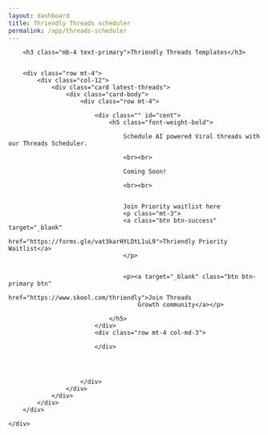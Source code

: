 ```yaml
---
layout: dashboard
title: Thriendly Threads scheduler
permalink: /app/threads-scheduler
---
```


<div id="content">
    <div class="container mt-4 col-md-6">

        <h3 class="mb-4 text-primary">Thriendly Threads Templates</h3>


        <div class="row mt-4">
            <div class="col-12">
                <div class="card latest-threads">
                    <div class="card-body">
                        <div class="row mt-4">

                            <div class="" id="cent">
                                <h5 class="font-weight-bold">

                                    Schedule AI powered Viral threads with our Threads Scheduler.

                                    <br><br>

                                    Coming Soon!

                                    <br><br>


                                    Join Priority waitlist here 
                                    <p class="mt-3">
                                    <a class="btn btn-success" target="_blank"
                                        href="https://forms.gle/vat3karHYLDtL1uL9">Thriendly Priority Waitlist</a>
                                    </p>


                                    <p><a target="_blank" class="btn btn-primary btn"
                                        href="https://www.skool.com/thriendly">Join Threads
                                        Growth community</a></p>

                                </h5>
                            </div>
                            <div class="row mt-4 col-md-3">

                            </div>




                        </div>
                    </div>
                </div>
            </div>
        </div>

    </div>

</div>

<script type="module" src="{{ site.baseurl }}/assets/js/firebaseauth.js"></script>
<script src="{{ site.baseurl }}/assets/js/smartreply.js"></script>

<script type="module">
    import { checkAuthAndExecute } from "{{ site.baseurl }}/assets/js/firebaseauth.js";

    /* // On profile page
    checkAuthAndExecute(
        (user) => {
            console.log("Inside smart reply page : " + user);
            // User is signed in
            console.log("Inside smart reply page User is signed in:", user.email);
            console.log("Inside smart reply page User token:", user.getIdToken());
            user.getIdToken()
                .then((idToken) => {
                    // idToken contains the ID token string
                    console.log("ID Token:", idToken);
                })
                .catch((error) => {
                    console.error("Error getting ID token:", error.message);
                });
        }
    ); */

</script>